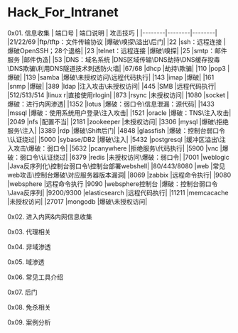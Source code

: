 # Hack_For_Intranet
0x01. 信息收集
| 端口号 | 端口说明 | 攻击技巧 |
|--------|--------|--------|
|21/22/69 |ftp/tftp：文件传输协议 |爆破\嗅探\溢出\后门|
|22 |ssh：远程连接 |爆破OpenSSH；28个退格|
|23 |telnet：远程连接 |爆破\嗅探|
|25 |smtp：邮件服务 |邮件伪造|
|53	|DNS：域名系统 |DNS区域传输\DNS劫持\DNS缓存投毒\DNS欺骗\利用DNS隧道技术刺透防火墙|
|67/68 |dhcp |劫持\欺骗|
|110 |pop3 |爆破|
|139 |samba |爆破\未授权访问\远程代码执行|
|143 |imap |爆破|
|161 |snmp |爆破|
|389 |ldap |注入攻击\未授权访问|
|445 |SMB |远程代码执行|
|512/513/514 |linux r|直接使用rlogin|
|873 |rsync |未授权访问|
|1080 |socket |爆破：进行内网渗透|
|1352 |lotus |爆破：弱口令\信息泄漏：源代码|
|1433 |mssql |爆破：使用系统用户登录\注入攻击|
|1521 |oracle |爆破：TNS\注入攻击|
|2049 |nfs |配置不当|
|2181 |zookeeper |未授权访问|
|3306 |mysql |爆破\拒绝服务\注入|
|3389 |rdp |爆破\Shift后门|
|4848 |glassfish |爆破：控制台弱口令\认证绕过|
|5000 |sybase/DB2 |爆破\注入|
|5432 |postgresql |缓冲区溢出\注入攻击\爆破：弱口令|
|5632 |pcanywhere |拒绝服务\代码执行|
|5900 |vnc |爆破：弱口令\认证绕过|
|6379 |redis |未授权访问\爆破：弱口令|
|7001 |weblogic |Java反序列化\控制台弱口令\控制台部署webshell|
|80/443/8080 |web |常见web攻击\控制台爆破\对应服务器版本漏洞|
|8069 |zabbix |远程命令执行|
|9080 |websphere |远程命令执行
|9090 |websphere控制台 |爆破：控制台弱口令\Java反序列|
|9200/9300 |elasticsearch |远程代码执行|
|11211 |memcacache |未授权访问|
|27017 |mongodb |爆破\未授权访问|

0x02. 进入内网&内网信息收集
        
0x03. 代理相关

0x04. 非域渗透

0x05. 域渗透

0x06. 常见工具介绍

0x07. 后门

0x08. 免杀相关

0x09. 案例分析
    
